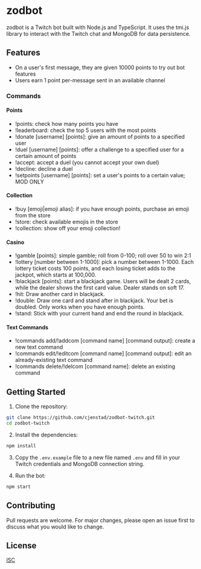 # zodbot

zodbot is a Twitch bot built with Node.js and TypeScript. It uses the tmi.js library to interact with the Twitch chat and MongoDB for data persistence.

## Features

- On a user's first message, they are given 10000 points to try out bot features
- Users earn 1 point per-message sent in an available channel

### Commands

#### Points
- !points: check how many points you have
- !leaderboard: check the top 5 users with the most points
- !donate \[username] \[points]: give an amount of points to a specified user
- !duel \[username] \[points]: offer a challenge to a specified user for a certain amount of points
- !accept: accept a duel (you cannot accept your own duel)
- !decline: decline a duel
- !setpoints \[username] \[points]: set a user's points to a certain value; MOD ONLY

#### Collection
- !buy \[emoji|emoji alias]: if you have enough points, purchase an emoji from the store
- !store: check available emojis in the store
- !collection: show off your emoji collection!

#### Casino
- !gamble \[points]: simple gamble; roll from 0-100; roll over 50 to win 2:1
- !lottery \[number between 1-1000]: pick a number between 1-1000. Each lottery ticket costs 100 points, and each losing ticket adds to the jackpot, which starts at 100,000.
- !blackjack \[points]: start a blackjack game. Users will be dealt 2 cards, while the dealer shows the first card value. Dealer stands on soft 17.
- !hit: Draw another card in blackjack.
- !double: Draw one card and stand after in blackjack. Your bet is doubled. Only works when you have enough points.
- !stand: Stick with your current hand and end the round in blackjack.

#### Text Commands
- !commands add/!addcom \[command name] \[command output]: create a new text command
- !commands edit/!editcom \[command name] \[command output]: edit an already-existing text command
- !commands delete/!delcom \[command name]: delete an existing command

## Getting Started

1. Clone the repository:

```sh
git clone https://github.com/cjenstad/zodbot-twitch.git
cd zodbot-twitch
```

2. Install the dependencies:

```sh
npm install
```

3. Copy the `.env.example` file to a new file named `.env` and fill in your Twitch credentials and MongoDB connection string.

4. Run the bot:

```sh
npm start
```

## Contributing

Pull requests are welcome. For major changes, please open an issue first to discuss what you would like to change.

## License

[ISC](https://choosealicense.com/licenses/isc/)
